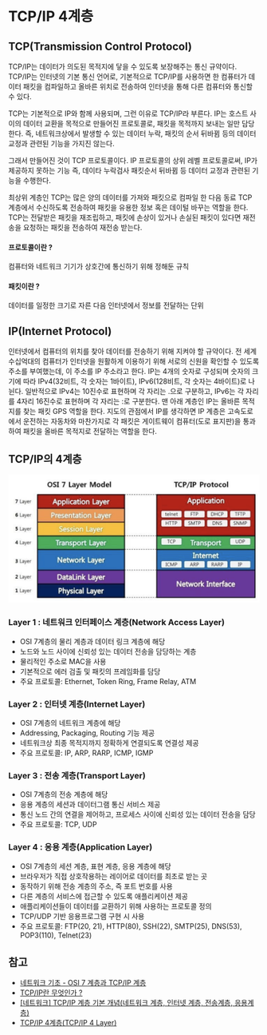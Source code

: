 # TCP/IP 4계층

## TCP\(Transmission Control Protocol\)

TCP/IP는 데이터가 의도된 목적지에 닿을 수 있도록 보장해주는 통신 규약이다. TCP/IP는 인터넷의 기본 통신 언어로, 기본적으로 TCP/IP를 사용하면 한 컴퓨터가 데이터 패킷을 컴파일하고 올바른 위치로 전송하여 인터넷을 통해 다른 컴퓨터와 통신할 수 있다.

TCP는 기본적으로 IP와 함께 사용되며, 그런 이유로 TCP/IP라 부른다. IP는 호스트 사이의 데이터 교환을 목적으로 만들어진 프로토콜로, 패킷을 목적까지 보내는 일만 담당한다. 즉, 네트워크상에서 발생할 수 있는 데이터 누락, 패킷의 순서 뒤바뀜 등의 데이터 교정과 관련된 기능을 가지진 않는다.

그래서 만들어진 것이 TCP 프로토콜이다. IP 프로토콜의 상위 레벨 프로토콜로써, IP가 제공하지 못하는 기능 즉, 데이타 누락검사 패킷순서 뒤바뀜 등 데이터 교정과 관련된 기능을 수행한다.

최상위 계층인 TCP는 많은 양의 데이터를 가져와 패킷으로 컴파일 한 다음 동료 TCP 계층에서 수신하도록 전송하여 패킷을 유용한 정보 혹은 데이털 바꾸는 역할을 한다. TCP는 전달받은 패킷을 재조립하고, 패킷에 손상이 있거나 손실된 패킷이 있다면 재전송을 요청하는 패킷을 전송하여 재전송 받는다.

#### 프로토콜이란 ?

컴퓨터와 네트워크 기기가 상호간에 통신하기 위해 정해둔 규칙

#### 패킷이란 ?

데이터를 일정한 크기로 자른 다음 인터넷에서 정보를 전달하는 단위

## IP\(Internet Protocol\)

인터넷에서 컴퓨터의 위치를 찾아 데이터를 전송하기 위해 지켜야 할 규약이다. 전 세계 수십억대의 컴퓨터가 인터넷을 원활하게 이용하기 위해 서로의 신원을 확인할 수 있도록 주소를 부여했는데, 이 주소를 IP 주소라고 한다. IP는 4개의 숫자로 구성되며 숫자의 크기에 따라 IPv4\(32비트, 각 숫자는 1바이트\), IPv6\(128비트, 각 숫자는 4바이트\)로 나뉜다. 일반적으로 IPv4는 10진수로 표현하며 각 자리는 .으로 구분하고, IPv6는 각 자리를 4자리 16진수로 표현하며 각 자리는 :로 구분한다. 맨 아래 계층인 IP는 올바른 목적지를 찾는 패킷 GPS 역할을 한다. 지도의 관점에서 IP를 생각하면 IP 계층은 고속도로에서 운전하는 자동차와 마찬가지로 각 패킷은 게이트웨이 컴퓨터\(도로 표지판\)을 통과하여 패킷을 올바른 목적지로 전달하는 역할을 한다.

## TCP/IP의 4계층

![](../.gitbook/assets/image%20%285%29.png)

### Layer 1 : 네트워크 인터페이스 계층\(Network Access Layer\)

* OSI 7계층의 물리 계층과 데이터 링크 계층에 해당 
* 노드와 노드 사이에 신뢰성 있는 데이터 전송을 담당하는 계층 
* 물리적인 주소로 MAC을 사용
* 기본적으로 에러 검출 및 패킷의 프레임화를 담당
* 주요 프로토콜: Ethernet, Token Ring, Frame Relay, ATM

### Layer 2 : 인터넷 계층\(Internet Layer\)

* OSI 7계층의 네트워크 계층에 해당
* Addressing, Packaging, Routing 기능 제공
* 네트워크상 최종 목적지까지 정확하게 연결되도록 연결성 제공
* 주요 프로토콜: IP, ARP, RARP, ICMP, IGMP

### Layer 3 : 전송 계층\(Transport Layer\)

* OSI 7계층의 전송 계층에 해당
* 응용 계층의 세션과 데이터그램 통신 서비스 제공
* 통신 노드 간의 연결을 제어하고, 프로세스 사이에 신뢰성 있는 데이터 전송을 담당
* 주요 프로토콜: TCP, UDP

### Layer 4 : 응용 계층\(Application Layer\)

* OSI 7계층의 세션 계층, 표현 계층, 응용 계층에 해당
* 브라우저가 직접 상호작용하는 레이어로 데이터를 최초로 받는 곳
* 동작하기 위해 전송 계층의 주소, 즉 포트 번호를 사용
* 다른 계층의 서비스에 접근할 수 있도록 애플리케이션 제공
* 애플리케이션들이 데이터를 교환하기 위해 사용하는 프로토콜 정의
* TCP/UDP 기반 응용프로그램 구현 시 사용
* 주요 프로토콜: FTP\(20, 21\), HTTP\(80\), SSH\(22\), SMTP\(25\), DNS\(53\), POP3\(110\), Telnet\(23\)

## 참고

* [네트워크 기초 - OSI 7 계층과 TCP/IP 계층](https://snyung.com/content/2020-08-31--네트워크-기초-OSI-7-계층과-TCP-IP-계층)
* [TCP/IP란 무엇인가 ?](https://coding-factory.tistory.com/613)
* [\[네트워크\] TCP/IP 계층 기본 개념\(네트워크 계층, 인터넷 계층, 전송계층, 응용계층\)](https://reakwon.tistory.com/68)
* [TCP/IP 4계층\(TCP/IP 4 Layer\)](https://m.blog.naver.com/soojin_2604/221950485931)

